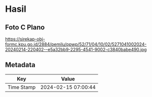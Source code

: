 # Hasil

## Foto C Plano

https://sirekap-obj-formc.kpu.go.id/2884/pemilu/ppwp/52/71/04/10/02/5271041002024-20240214-220402--e5a32bb9-2295-4541-9002-c3840babe490.jpg


## Metadata

| Key        | Value               |
| ---------- | ------------------- |
| Time Stamp | 2024-02-15 07:00:44 |



